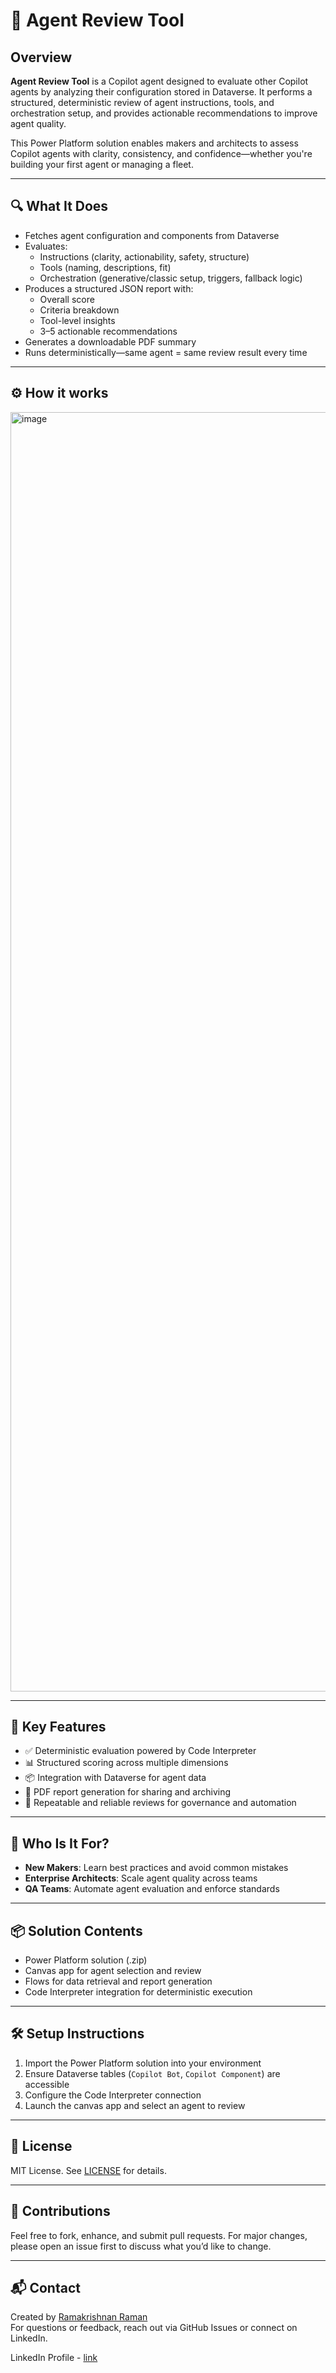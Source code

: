 # 🧠 Agent Review Tool

## Overview

**Agent Review Tool** is a Copilot agent designed to evaluate other Copilot agents by analyzing their configuration stored in Dataverse. It performs a structured, deterministic review of agent instructions, tools, and orchestration setup, and provides actionable recommendations to improve agent quality.

This Power Platform solution enables makers and architects to assess Copilot agents with clarity, consistency, and confidence—whether you're building your first agent or managing a fleet.

---

## 🔍 What It Does

- Fetches agent configuration and components from Dataverse
- Evaluates:
  - Instructions (clarity, actionability, safety, structure)
  - Tools (naming, descriptions, fit)
  - Orchestration (generative/classic setup, triggers, fallback logic)
- Produces a structured JSON report with:
  - Overall score
  - Criteria breakdown
  - Tool-level insights
  - 3–5 actionable recommendations
- Generates a downloadable PDF summary
- Runs deterministically—same agent = same review result every time

---

## ⚙️ How it works

<img width="2871" height="2047" alt="image" src="https://github.com/user-attachments/assets/6660b772-1053-4b4c-ac38-d8504b102f69" />

---

## 🚀 Key Features

- ✅ Deterministic evaluation powered by Code Interpreter
- 📊 Structured scoring across multiple dimensions
- 📦 Integration with Dataverse for agent data
- 📄 PDF report generation for sharing and archiving
- 🔁 Repeatable and reliable reviews for governance and automation

---

## 👥 Who Is It For?

- **New Makers**: Learn best practices and avoid common mistakes
- **Enterprise Architects**: Scale agent quality across teams
- **QA Teams**: Automate agent evaluation and enforce standards

---

## 📦 Solution Contents

- Power Platform solution (.zip)
- Canvas app for agent selection and review
- Flows for data retrieval and report generation
- Code Interpreter integration for deterministic execution

---

## 🛠️ Setup Instructions

1. Import the Power Platform solution into your environment
2. Ensure Dataverse tables (`Copilot Bot`, `Copilot Component`) are accessible
3. Configure the Code Interpreter connection
4. Launch the canvas app and select an agent to review

---

## 📄 License

MIT License. See [LICENSE](LICENSE) for details.

---

## 🙌 Contributions
Feel free to fork, enhance, and submit pull requests. For major changes, please open an issue first to discuss what you’d like to change.

---

## 📬 Contact

Created by [Ramakrishnan Raman](https://github.com/Ramakrishnan24689/AgentReviewTool)  
For questions or feedback, reach out via GitHub Issues or connect on LinkedIn.

LinkedIn Profile - [link](https://www.linkedin.com/in/ramakrishnan-raman-49312724/)
